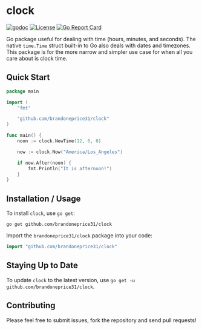 # clock

[![godoc](https://img.shields.io/badge/godoc-reference-blue.svg?style=flat-square)](https://godoc.org/github.com/brandoneprice31/clock)
[![License](https://img.shields.io/badge/license-MIT-blue.svg?style=flat-square)](LICENSE)
[![Go Report Card](https://goreportcard.com/badge/github.com/brandoneprice31/clock)](https://goreportcard.com/report/github.com/brandoneprice31/clock)

Go package useful for dealing with time (hours, minutes, and seconds).  The native `time.Time` struct built-in to Go also deals with dates and timezones.  This package is for the more narrow and simpler use case for when all you care about is clock time.

## Quick Start

```go
package main

import (
    "fmt"

    "github.com/brandoneprice31/clock"
)

func main() {
    noon := clock.NewTime(12, 0, 0)

    now := clock.Now("America/Los_Angeles")

    if now.After(noon) {
        fmt.Println("It is afternoon!")
    }
}
```

## Installation / Usage

To install `clock`, use `go get`:
```
go get github.com/brandoneprice31/clock
```

Import the `brandoneprice31/clock` package into your code:
```go
import "github.com/brandoneprice31/clock"
```

## Staying Up to Date

To update `clock` to the latest version, use `go get -u github.com/brandoneprice31/clock`.

## Contributing

Please feel free to submit issues, fork the repository and send pull requests!
